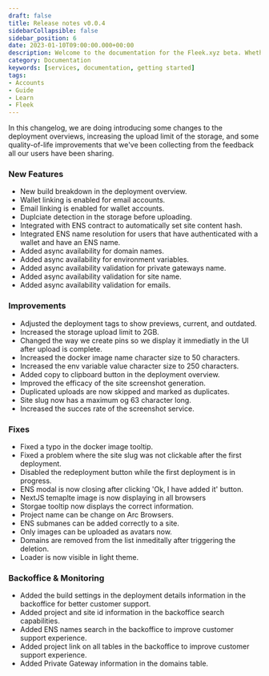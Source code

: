 ```yaml
---
draft: false
title: Release notes v0.0.4
sidebarCollapsible: false
sidebar_position: 6
date: 2023-01-10T09:00:00.000+00:00
description: Welcome to the documentation for the Fleek.xyz beta. Whether you are an expert or an absolute beginner, you'll find your answers here.
category: Documentation
keywords: [services, documentation, getting started]
tags:
- Accounts
- Guide
- Learn
- Fleek
---
```


In this changelog, we are doing introducing some changes to the deployment overviews, increasing the upload limit of the storage, and some quality-of-life improvements that we've been collecting from the feedback all our users have been sharing.

### New Features

- New build breakdown in the deployment overview.
- Wallet linking is enabled for email accounts.
- Email linking is enabled for wallet accounts.
- Duplciate detection in the storage before uploading.
- Integrated with ENS contract to automatically set site content hash.
- Integrated ENS name resolution for users that have authenticated with a wallet and have an ENS name.
- Added async availability for domain names.
- Added async availability for environment variables.
- Added async availability validation for private gateways name.
- Added async availability validation for site name.
- Added async availability validation for emails.


### Improvements

- Adjusted the deployment tags to show previews, current, and outdated.
- Increased the storage upload limit to 2GB.
- Changed the way we create pins so we display it immediatly in the UI after upload is complete.
- Increased the docker image name character size to 50 characters.
- Increased the env variable value character size to 250 characters.
- Added copy to clipboard button in the deployment overview.
- Improved the efficacy of the site screenshot generation.
- Duplicated uploads are now skipped and marked as duplicates.
- Site slug now has a maximum og 63 character long.
- Increased the succes rate of the screenshot service.

### Fixes

- Fixed a typo in the docker image tooltip.
- Fixed a problem where the site slug was not clickable after the first deployment.
- Disabled the redeployment button while the first deployment is in progress.
- ENS modal is now closing after clicking 'Ok, I have added it' button.
- NextJS temaplte image is now displaying in all browsers
- Storgae tooltip now displays the correct information.
- Project name can be change on Arc Browsers.
- ENS submanes can be added correctly to a site.
- Only images can be uploaded as avatars now.
- Domains are removed from the list inmeditally after triggering the deletion.
- Loader is now visible in light theme.

### Backoffice & Monitoring

- Added the build settings in the deployment details information in the backoffice for better customer support.
- Added project and site id information in the backoffice search capabilities.
- Added ENS names search in the backoffice to improve customer support experience.
- Added project link on all tables in the backoffice to improve customer support experience.
- Added Private Gateway information in the domains table.
